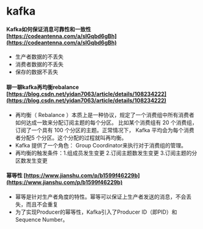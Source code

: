 # kafka

#### Kafka如何保证消息可靠性和一致性 [https://codeantenna.com/a/slGqbd6gBh](https://codeantenna.com/a/slGqbd6gBh)

* 生产者数据的不丢失
* 消费者数据的不丢失
* 保存的数据不丢失

#### 聊一聊kafka再均衡rebalance [https://blog.csdn.net/yidan7063/article/details/108234222](https://blog.csdn.net/yidan7063/article/details/108234222)

* 再均衡（ Rebalance ）本质上是一种协议，规定了一个消费组中所有消费者如何达成一致来分配订阅主题的每个分区。 比如某个消费组有 20 个消费组，订阅了一个具有 100 个分区的主题。正常情况下， Kafka 平均会为每个消费者分配5 个分区。这个分配的过程就叫再均衡。
* Kafka 提供了一个角色： Group Coordinator来执行对于消费组的管理。
* 再均衡的触发条件：1.组成员发生变更  2.订阅主题数发生变更 3.订阅主题的分区数发生变更

#### 幂等性 [https://www.jianshu.com/p/b1599f46229b](https://www.jianshu.com/p/b1599f46229b)

* 幂等是针对生产者角度的特性。幂等可以保证上生产者发送的消息，不会丢失，而且不会重复
* 为了实现Producer的幂等性，Kafka引入了Producer ID（即PID）和Sequence Number。

